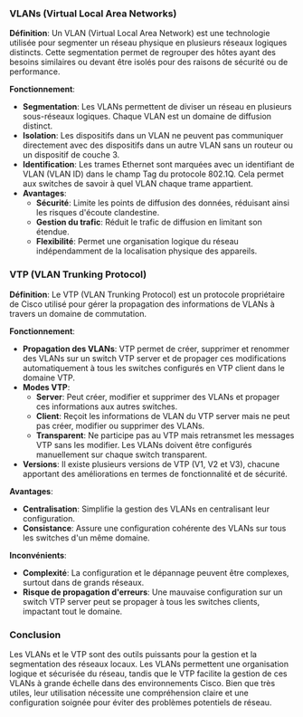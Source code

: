 ### VLANs (Virtual Local Area Networks)

**Définition**: 
Un VLAN (Virtual Local Area Network) est une technologie utilisée pour segmenter un réseau physique en plusieurs réseaux logiques distincts. Cette segmentation permet de regrouper des hôtes ayant des besoins similaires ou devant être isolés pour des raisons de sécurité ou de performance.

**Fonctionnement**:
- **Segmentation**: Les VLANs permettent de diviser un réseau en plusieurs sous-réseaux logiques. Chaque VLAN est un domaine de diffusion distinct.
- **Isolation**: Les dispositifs dans un VLAN ne peuvent pas communiquer directement avec des dispositifs dans un autre VLAN sans un routeur ou un dispositif de couche 3.
- **Identification**: Les trames Ethernet sont marquées avec un identifiant de VLAN (VLAN ID) dans le champ Tag du protocole 802.1Q. Cela permet aux switches de savoir à quel VLAN chaque trame appartient.
- **Avantages**:
  - **Sécurité**: Limite les points de diffusion des données, réduisant ainsi les risques d'écoute clandestine.
  - **Gestion du trafic**: Réduit le trafic de diffusion en limitant son étendue.
  - **Flexibilité**: Permet une organisation logique du réseau indépendamment de la localisation physique des appareils.

### VTP (VLAN Trunking Protocol)

**Définition**:
Le VTP (VLAN Trunking Protocol) est un protocole propriétaire de Cisco utilisé pour gérer la propagation des informations de VLANs à travers un domaine de commutation.

**Fonctionnement**:
- **Propagation des VLANs**: VTP permet de créer, supprimer et renommer des VLANs sur un switch VTP server et de propager ces modifications automatiquement à tous les switches configurés en VTP client dans le domaine VTP.
- **Modes VTP**:
  - **Server**: Peut créer, modifier et supprimer des VLANs et propager ces informations aux autres switches.
  - **Client**: Reçoit les informations de VLAN du VTP server mais ne peut pas créer, modifier ou supprimer des VLANs.
  - **Transparent**: Ne participe pas au VTP mais retransmet les messages VTP sans les modifier. Les VLANs doivent être configurés manuellement sur chaque switch transparent.
- **Versions**: Il existe plusieurs versions de VTP (V1, V2 et V3), chacune apportant des améliorations en termes de fonctionnalité et de sécurité.

**Avantages**:
- **Centralisation**: Simplifie la gestion des VLANs en centralisant leur configuration.
- **Consistance**: Assure une configuration cohérente des VLANs sur tous les switches d'un même domaine.

**Inconvénients**:
- **Complexité**: La configuration et le dépannage peuvent être complexes, surtout dans de grands réseaux.
- **Risque de propagation d'erreurs**: Une mauvaise configuration sur un switch VTP server peut se propager à tous les switches clients, impactant tout le domaine.

### Conclusion

Les VLANs et le VTP sont des outils puissants pour la gestion et la segmentation des réseaux locaux. Les VLANs permettent une organisation logique et sécurisée du réseau, tandis que le VTP facilite la gestion de ces VLANs à grande échelle dans des environnements Cisco. Bien que très utiles, leur utilisation nécessite une compréhension claire et une configuration soignée pour éviter des problèmes potentiels de réseau.
